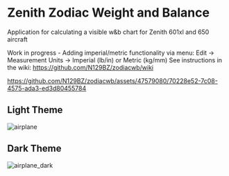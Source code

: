 # Zenith Zodiac Weight and Balance
Application for calculating a visible w&amp;b chart for Zenith 601xl and 650 aircraft

Work in progress - Adding imperial/metric functionality via menu: Edit -> Measurement Units -> Imperial (lb/in) or Metric (kg/mm)
See instructions in the wiki: https://github.com/N129BZ/zodiacwb/wiki

https://github.com/N129BZ/zodiacwb/assets/47579080/70228e52-7c08-4575-ada3-ed3d80455784

## Light Theme
![airplane](https://github.com/N129BZ/zodiacwb/assets/47579080/35475433-9656-4a0c-93bb-f5adef0936b0)


## Dark Theme
![airplane_dark](https://github.com/N129BZ/zodiacwb/assets/47579080/c2bff495-794a-4b09-a5a9-68cc74162084)



